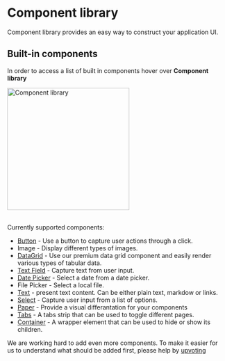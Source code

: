 # Component library

<p class="description">Component library provides an easy way to construct your application UI.</p>

## Built-in components

In order to access a list of built in components hover over **Component library**

<img src="/static/toolpad/docs/building-ui/ui-1.png" width="281px" alt="Component library" />
<br />
<br />

Currently supported components:

- [Button](https://mui.com/material-ui/react-button/) - Use a button to capture user actions through a click.
- Image - Display different types of images.
- [DataGrid](https://mui.com/x/react-data-grid/) - Use our premium data grid component and easily render various types of tabular data.
- [Text Field](https://mui.com/material-ui/react-text-field/) - Capture text from user input.
- [Date Picker](https://mui.com/x/react-date-pickers/date-picker/) - Select a date from a date picker.
- File Picker - Select a local file.
- [Text](https://mui.com/material-ui/react-typography/) - present text content. Can be either plain text, markdow or links.
- [Select](https://mui.com/material-ui/react-select/) - Capture user input from a list of options.
- [Paper](https://mui.com/material-ui/react-paper/) - Provide a visual differantation for your components
- [Tabs](https://mui.com/material-ui/react-tabs/) - A tabs strip that can be used to toggle different pages.
- [Container](https://mui.com/material-ui/react-container/) - A wrapper element that can be used to hide or show its children.

We are working hard to add even more components. To make it easier for us to understand what should be added first, please help by [upvoting](https://github.com/mui/mui-toolpad/labels/waiting%20for%20%F0%9F%91%8D)
